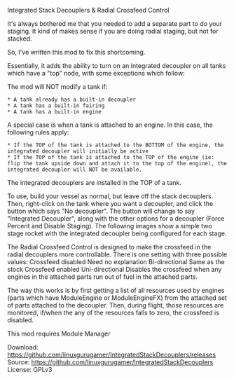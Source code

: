 Integrated Stack Decouplers & Radial Crossfeed Control

It's always bothered me that you needed to add a separate part to do your staging.  It kind of makes sense if you are doing radial staging, but not for stacked.

So, I've written this mod to fix this shortcoming.

Essentially, it adds the ability to turn on an  integrated decoupler on all tanks which have a "top" node, with some exceptions which follow:

The mod will NOT modify a tank if:

	* A tank already has a built-in decoupler
	* A tank has a built-in fairing
	* A tank has a built-in engine

A special case is when a tank is attached to an engine.  In this case, the following rules apply:

	* If the TOP of the tank is attached to the BOTTOM of the engine, the integrated decoupler will initially be active
	* If the TOP of the tank is attached to the TOP of the engine (ie:  flip the tank upside down and attach it to the top of the engine), the integrated decoupler will NOT be available.


The integrated decouplers are installed in the TOP of a tank.

To use, build your vessel as normal, but leave off the stack decouplers.  Then, right-click on the tank where you want a decoupler, and click the button which says "No decoupler".  The button will change to say "Integrated Decoupler", along with the other options for a decoupler (Force Percent and Disable Staging).  The following images show a simple two stage rocket with the integrated decoupler being configured for each stage.

The Radial Crossfeed Control is designed to make the crossfeed in the radial decouplers more controllable.  There is one setting with three possible values:
	Crossfeed disabled	Need no explanation
	Bi-directional		Same as the stock Crossfeed enabled
	Uni-directional		Disables the crossfeed when any engines in the attached parts run out of fuel in the attached parts.

The way this works is by first getting a list of all resources used by engines (parts which have ModuleEngine or ModuleEngineFX) from the attached set of parts attached to the decoupler.  Then, during flight, those resources are monitored, if/when the any of the resources falls to zero, the crossfeed is disabled.




This mod requires Module Manager

Download: https://github.com/linuxgurugamer/IntegratedStackDecouplers/releases
Source: https://github.com/linuxgurugamer/IntegratedStackDecouplers
License: GPLv3
 

